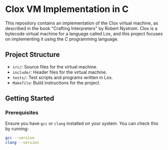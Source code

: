 # Clox VM Implementation in C

This repository contains an implementation of the Clox virtual machine, as described in the book "Crafting Interpreters" by Robert Nystrom. Clox is a bytecode virtual machine for a language called Lox, and this project focuses on implementing it using the C programming language.

## Project Structure

- `src/`: Source files for the virtual machine.
- `include/`: Header files for the virtual machine.
- `tests/`: Test scripts and programs written in Lox.
- `Makefile`: Build instructions for the project.

## Getting Started

### Prerequisites

Ensure you have `gcc` or `clang` installed on your system. You can check this by running:
```bash
gcc --version
clang --version
